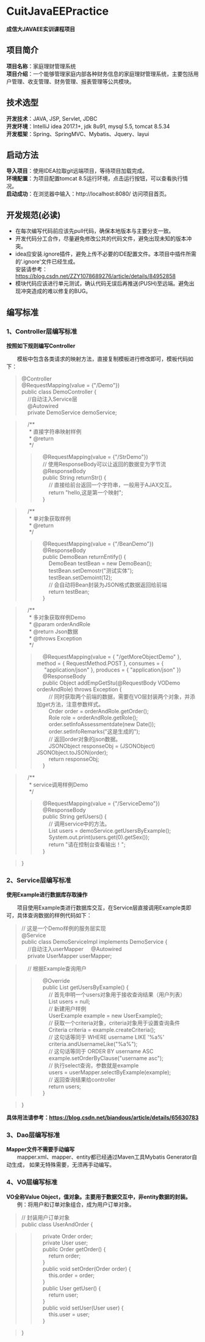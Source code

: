 # CuitJavaEEPractice
**成信大JAVAEE实训课程项目**

## 项目简介  
**项目名称**：家庭理财管理系统  
**项目介绍**：一个能够管理家庭内部各种财务信息的家庭理财管理系统，主要包括用户管理、收支管理、财务管理、报表管理等公共模块。  

## 技术选型
**开发技术**：JAVA, JSP, Servlet, JDBC  
**开发环境**：IntelliJ idea 2017.1+, jdk 8u91, mysql 5.5, tomcat 8.5.34  
**开发框架**：Spring、SpringMVC、Mybatis、Jquery、layui

## 启动方法
**导入项目**：使用IDEA拉取git远端项目，等待项目加载完成。  
**环境配置**：为项目配置tomcat 8.5运行环境，点击运行按钮，可以查看执行情况。    
**启动成功**：在浏览器中输入：http://localhost:8080/ 访问项目首页。  

## 开发规范(必读)  

- 在每次编写代码前应该先pull代码，确保本地版本与主要分支一致。  
- 开发代码分工合作，尽量避免修改公共的代码文件，避免出现未知的版本冲突。  
- idea应安装.ignore插件，避免上传不必要的IDE配置文件。本项目中插件所需的'.ignore'文件已经生成。  
  安装请参考：https://blog.csdn.net/ZZY1078689276/article/details/84952858  
- 模块代码应该进行单元测试，确认代码无误后再推送(PUSH)至远端。避免出现冲突造成的难以修复的BUG。

## 编写标准

### 1、Controller层编写标准  
  
**按照如下规则编写Controller**  
  
&emsp;&emsp;模板中包含各类请求的映射方法，直接复制模板进行修改即可，模板代码如下：  
  
> @Controller  
> @RequestMapping(value = {"/Demo"})  
> public class DemoController {  
> &nbsp;&nbsp;&nbsp;&nbsp;//自动注入Service层  
> &nbsp;&nbsp;&nbsp;&nbsp;@Autowired  
> &nbsp;&nbsp;&nbsp;&nbsp;private DemoService demoService;  

> &nbsp;&nbsp;&nbsp;&nbsp;/**  
> &nbsp;&nbsp;&nbsp;&nbsp; * 直接字符串映射样例  
> &nbsp;&nbsp;&nbsp;&nbsp; * @return  
> &nbsp;&nbsp;&nbsp;&nbsp; */  
>> &nbsp;&nbsp;&nbsp;&nbsp;@RequestMapping(value = {"/StrDemo"})  
> &nbsp;&nbsp;&nbsp;&nbsp;// 使用ResponseBody可以让返回的数据变为字节流  
> &nbsp;&nbsp;&nbsp;&nbsp;@ResponseBody  
> &nbsp;&nbsp;&nbsp;&nbsp;public String returnStr() {  
> &nbsp;&nbsp;&nbsp;&nbsp;&nbsp;&nbsp;&nbsp;&nbsp;// 直接给前台返回一个字符串，一般用于AJAX交互。  
> &nbsp;&nbsp;&nbsp;&nbsp;&nbsp;&nbsp;&nbsp;&nbsp;return "hello,这是第一个映射";  
> &nbsp;&nbsp;&nbsp;&nbsp;}  

> &nbsp;&nbsp;&nbsp;&nbsp;/**  
> &nbsp;&nbsp;&nbsp;&nbsp; * 单对象获取样例  
> &nbsp;&nbsp;&nbsp;&nbsp; * @return  
> &nbsp;&nbsp;&nbsp;&nbsp; */  
>> &nbsp;&nbsp;&nbsp;&nbsp;@RequestMapping(value = {"/BeanDemo"})  
> &nbsp;&nbsp;&nbsp;&nbsp;@ResponseBody  
> &nbsp;&nbsp;&nbsp;&nbsp;public DemoBean returnEntify() {  
> &nbsp;&nbsp;&nbsp;&nbsp;&nbsp;&nbsp;&nbsp;&nbsp;DemoBean testBean = new DemoBean();  
> &nbsp;&nbsp;&nbsp;&nbsp;&nbsp;&nbsp;&nbsp;&nbsp;testBean.setDemostr("测试实体");  
> &nbsp;&nbsp;&nbsp;&nbsp;&nbsp;&nbsp;&nbsp;&nbsp;testBean.setDemoint(12);  
> &nbsp;&nbsp;&nbsp;&nbsp;&nbsp;&nbsp;&nbsp;&nbsp;// 会自动将Bean封装为JSON格式数据返回给前端  
> &nbsp;&nbsp;&nbsp;&nbsp;&nbsp;&nbsp;&nbsp;&nbsp;return testBean;  
> &nbsp;&nbsp;&nbsp;&nbsp;}  

> &nbsp;&nbsp;&nbsp;&nbsp;/**  
> &nbsp;&nbsp;&nbsp;&nbsp; * 多对象获取样例Demo  
> &nbsp;&nbsp;&nbsp;&nbsp; * @param orderAndRole  
> &nbsp;&nbsp;&nbsp;&nbsp; * @return Json数据  
> &nbsp;&nbsp;&nbsp;&nbsp; * @throws Exception  
> &nbsp;&nbsp;&nbsp;&nbsp; */  
>> &nbsp;&nbsp;&nbsp;&nbsp;@RequestMapping(value = { "/getMoreObjectDemo" }, method = { RequestMethod.POST }, consumes = {  
> &nbsp;&nbsp;&nbsp;&nbsp;		"application/json" }, produces = { "application/json" })  
> &nbsp;&nbsp;&nbsp;&nbsp;@ResponseBody  
> &nbsp;&nbsp;&nbsp;&nbsp;public Object addEmpGetStu(@RequestBody VODemo orderAndRole) throws Exception {  
> &nbsp;&nbsp;&nbsp;&nbsp;&nbsp;&nbsp;&nbsp;&nbsp;// 同时获取两个前端的数据，需要在VO层封装两个对象，并添加get方法，注意参数样式。  
> &nbsp;&nbsp;&nbsp;&nbsp;&nbsp;&nbsp;&nbsp;&nbsp;Order order = orderAndRole.getOrder();  
> &nbsp;&nbsp;&nbsp;&nbsp;&nbsp;&nbsp;&nbsp;&nbsp;Role role = orderAndRole.getRole();  
> &nbsp;&nbsp;&nbsp;&nbsp;&nbsp;&nbsp;&nbsp;&nbsp;order.setInfoAssessmentdate(new Date());  
> &nbsp;&nbsp;&nbsp;&nbsp;&nbsp;&nbsp;&nbsp;&nbsp;order.setInfoRemarks("这是生成的");  
> &nbsp;&nbsp;&nbsp;&nbsp;&nbsp;&nbsp;&nbsp;&nbsp;// 返回order对象的json数据。  
> &nbsp;&nbsp;&nbsp;&nbsp;&nbsp;&nbsp;&nbsp;&nbsp;JSONObject responseObj = (JSONObject) JSONObject.toJSON(order);  
> &nbsp;&nbsp;&nbsp;&nbsp;&nbsp;&nbsp;&nbsp;&nbsp;return responseObj;  
> &nbsp;&nbsp;&nbsp;&nbsp;}  

> &nbsp;&nbsp;&nbsp;&nbsp;/**  
> &nbsp;&nbsp;&nbsp;&nbsp; * service调用样例Demo  
> &nbsp;&nbsp;&nbsp;&nbsp; */  
>> &nbsp;&nbsp;&nbsp;&nbsp;@RequestMapping(value = {"/ServiceDemo"})  
> &nbsp;&nbsp;&nbsp;&nbsp;@ResponseBody  
> &nbsp;&nbsp;&nbsp;&nbsp;public String getUsers() {  
> &nbsp;&nbsp;&nbsp;&nbsp;&nbsp;&nbsp;&nbsp;&nbsp;// 调用service中的方法。  
> &nbsp;&nbsp;&nbsp;&nbsp;&nbsp;&nbsp;&nbsp;&nbsp;List<User> users = demoService.getUsersByExample();  
> &nbsp;&nbsp;&nbsp;&nbsp;&nbsp;&nbsp;&nbsp;&nbsp;System.out.print(users.get(0).getSex());  
> &nbsp;&nbsp;&nbsp;&nbsp;&nbsp;&nbsp;&nbsp;&nbsp;return "请在控制台查看输出！";  
> &nbsp;&nbsp;&nbsp;&nbsp;} 

> }  


### 2、Service层编写标准  
  
**使用Example进行数据库存取操作**  
  
&emsp;&emsp;项目使用Example类进行数据库交互，在Service层直接调用Example类即可，具体查询数据的样例代码如下：
  
> // 这是一个Demo样例的服务层实现  
> @Service  
> public class DemoServiceImpl implements DemoService {  
> &nbsp;&nbsp;&nbsp;&nbsp;//自动注入userMapper
> &nbsp;&nbsp;&nbsp;&nbsp;@Autowired  
> &nbsp;&nbsp;&nbsp;&nbsp;private UserMapper userMapper;  

> &nbsp;&nbsp;&nbsp;&nbsp;// 根据Example查询用户  
>> &nbsp;&nbsp;&nbsp;&nbsp;@Override  
> &nbsp;&nbsp;&nbsp;&nbsp;public List<User> getUsersByExample() {  
> &nbsp;&nbsp;&nbsp;&nbsp;&nbsp;&nbsp;&nbsp;&nbsp;// 首先申明一个users对象用于接收查询结果（用户列表）  
> &nbsp;&nbsp;&nbsp;&nbsp;&nbsp;&nbsp;&nbsp;&nbsp;List<User> users = null;  
> &nbsp;&nbsp;&nbsp;&nbsp;&nbsp;&nbsp;&nbsp;&nbsp;// 新建用户样例  
> &nbsp;&nbsp;&nbsp;&nbsp;&nbsp;&nbsp;&nbsp;&nbsp;UserExample example = new UserExample();  
> &nbsp;&nbsp;&nbsp;&nbsp;&nbsp;&nbsp;&nbsp;&nbsp;// 获取一个criteria对象，criteria对象用于设置查询条件  
> &nbsp;&nbsp;&nbsp;&nbsp;&nbsp;&nbsp;&nbsp;&nbsp;Criteria criteria = example.createCriteria();  
> &nbsp;&nbsp;&nbsp;&nbsp;&nbsp;&nbsp;&nbsp;&nbsp;// 这句话等同于 WHERE username LIKE '%a%'  
> &nbsp;&nbsp;&nbsp;&nbsp;&nbsp;&nbsp;&nbsp;&nbsp;criteria.andUsernameLike("%a%");   
> &nbsp;&nbsp;&nbsp;&nbsp;&nbsp;&nbsp;&nbsp;&nbsp;// 这句话等同于 ORDER BY username ASC   
> &nbsp;&nbsp;&nbsp;&nbsp;&nbsp;&nbsp;&nbsp;&nbsp;example.setOrderByClause("username asc");  
> &nbsp;&nbsp;&nbsp;&nbsp;&nbsp;&nbsp;&nbsp;&nbsp;// 执行select查询，参数就是example  
> &nbsp;&nbsp;&nbsp;&nbsp;&nbsp;&nbsp;&nbsp;&nbsp;users = userMapper.selectByExample(example);  
> &nbsp;&nbsp;&nbsp;&nbsp;&nbsp;&nbsp;&nbsp;&nbsp;// 返回查询结果给controller  
> &nbsp;&nbsp;&nbsp;&nbsp;&nbsp;&nbsp;&nbsp;&nbsp;return users;  
> &nbsp;&nbsp;&nbsp;&nbsp;}  

> }  

**具体用法请参考：https://blog.csdn.net/biandous/article/details/65630783**

### 3、Dao层编写标准  
**Mapper文件不需要手动编写**  
&emsp;&emsp;mapper.xml、mapper、entity都已经通过Maven工具Mybatis Generator自动生成， 如果无特殊需要，无须再手动编写。
  
### 4、VO层编写标准
**VO全称Value Object，值对象。主要用于数据交互中，非entity数据的封装。**  
&emsp;&emsp;例：将用户和订单对象组合，成为用户订单对象。
>// 封装用户订单对象  
>public class UserAndOrder {  

>>	&nbsp;&nbsp;&nbsp;&nbsp;private Order order;  
>>	&nbsp;&nbsp;&nbsp;&nbsp;private User user;  
>>	&nbsp;&nbsp;&nbsp;&nbsp;public Order getOrder() {  
>>	&nbsp;&nbsp;&nbsp;&nbsp;&nbsp;&nbsp;&nbsp;&nbsp;return order;  
>>	&nbsp;&nbsp;&nbsp;&nbsp;}  
>>	&nbsp;&nbsp;&nbsp;&nbsp;public void setOrder(Order order) {  
>>	&nbsp;&nbsp;&nbsp;&nbsp;&nbsp;&nbsp;&nbsp;&nbsp;this.order = order;  
>>	&nbsp;&nbsp;&nbsp;&nbsp;}  
>>	&nbsp;&nbsp;&nbsp;&nbsp;public User getUser() {  
>>	&nbsp;&nbsp;&nbsp;&nbsp;&nbsp;&nbsp;&nbsp;&nbsp;return user;  
>>	&nbsp;&nbsp;&nbsp;&nbsp;}  
>>	&nbsp;&nbsp;&nbsp;&nbsp;public void setUser(User user) {  
>>	&nbsp;&nbsp;&nbsp;&nbsp;&nbsp;&nbsp;&nbsp;&nbsp;this.user = user;  
>>	&nbsp;&nbsp;&nbsp;&nbsp;}  

>}  
